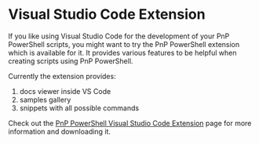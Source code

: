 # Visual Studio Code Extension

If you like using Visual Studio Code for the development of your PnP PowerShell scripts, you might want to try the PnP PowerShell extension which is available for it. It provides various features to be helpful when creating scripts using PnP PowerShell.

Currently the extension provides:

1. docs viewer inside VS Code
1. samples gallery
1. snippets with all possible commands

Check out the [PnP PowerShell Visual Studio Code Extension](https://marketplace.visualstudio.com/items?itemName=adamwojcikit.pnp-powershell-extension) page for more information and downloading it.
